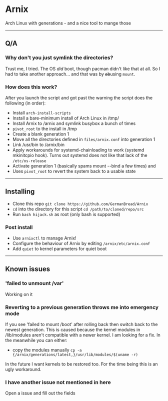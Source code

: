 # Arnix

Arch Linux with generations - and a nice tool to mange those

---

## Q/A

### Why don't you just symlink the directories?

Trust me, I tried.
The OS *did* boot, though pacman didn't like that at all.
So I had to take another approach... and that was by ~~ab~~using `mount`.

### How does this work?

After you launch the script and got past the warning the script does the following (in order):
- Install `arch-install-scripts`
- Install a bare-minimum install of Arch Linux in /tmp/
- Install Arnix to /arnix and symlink busybox a bunch of times
- `pivot_root` to the install in /tmp
- Create a blank generation 1
- Move all the directories defined in `files/arnix.conf` into generation 1
- Link /usr/bin to /arnix/bin
- Apply workarounds for systemd-chainloading to work (systemd mkinitcpio hook). Turns out systemd does not like that lack of the `/etc/os-release`
- Activate generation 1 (basically spams mount --bind a few times)
and
- Uses `pivot_root` to revert the system back to a usable state

---

## Installing

- Clone this repo `git clone https://github.com/GermanBread/Arnix`
- `cd` into the directory for this script `cd /path/to/cloned/repo/src`
- Run `bash hijack.sh` as root (only bash is supported)

### Post install

- Use `arnixctl` to manage Arnix!
- Configure the behaviour of Arnix by editing `/arnix/etc/arnix.conf`
- Add `quiet` to kernel parameters for quiet boot

---

## Known issues

### 'failed to unmount /var'

Working on it

### Reverting to a previous generation throws me into emergency mode

If you see 'failed to mount /boot' after rolling back then switch back to the newest generation.
This is caused because the kernel modules in /lib/modules aren't compatible with a newer kernel.
I am looking for a fix. In the meanwhile you can either:
- copy the modules manually `cp -a {/arnix/generations/latest,}/usr/lib/modules/$(uname -r)`

In the future I want kernels to be restored too. For the time being this is an ugly workaround.

### I have another issue not mentioned in here

Open a issue and fill out the fields